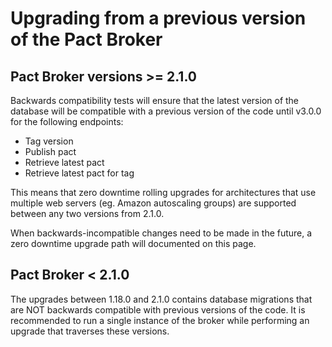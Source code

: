 # Upgrading from a previous version of the Pact Broker

## Pact Broker versions >= 2.1.0

Backwards compatibility tests will ensure that the latest version of the database will be compatible with a previous version of the code until v3.0.0 for the following endpoints:

* Tag version
* Publish pact
* Retrieve latest pact
* Retrieve latest pact for tag

This means that zero downtime rolling upgrades for architectures that use multiple web servers (eg. Amazon autoscaling groups) are supported between any two versions from 2.1.0.

When backwards-incompatible changes need to be made in the future, a zero downtime upgrade path will documented on this page.

## Pact Broker < 2.1.0

The upgrades between 1.18.0 and 2.1.0 contains database migrations that are NOT backwards compatible with previous versions of the code. It is recommended to run a single instance of the broker while performing an upgrade that traverses these versions.
